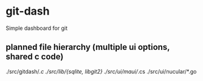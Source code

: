 # git-dash

Simple dashboard for git

## planned file hierarchy (multiple ui options, shared c code)

./src/gitdash/*.c
./src/lib/{sqlite, libgit2}
./src/ui/maui/*.cs
./src/ui/nucular/*.go
